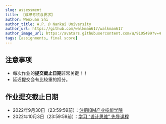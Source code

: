 ```yaml
---
slug: assessment
title: 【成绩考核与要求】
author: Wenxuan Shi
author_title: A.P. @ Nankai University
author_url: https://github.com/walkman617/walkman617
author_image_url: https://avatars.githubusercontent.com/u/9105499?v=4
tags: [assignments, final score]
---
```



## 注意事项
- 每次作业的**提交截止日期**非常关键！！
- 延迟提交会有比较重的扣分。

## 作业提交截止日期
- 2022年9月30日（23:59:59前）：[注册IBM产业技能学院](/blog/IBM-SA)
- 2022年10月3日（23:59:59前）：[学习 “设计思维” 先导课程](/blog/IBM-DesignThinking)
